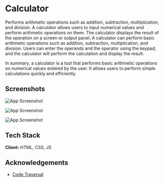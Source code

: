 
# Calculator
Performs arithmetic operations such as addition, subtraction, multiplication, and division. A calculator allows users to input numerical values and perform arithmetic operations on them. The calculator displays the result of the operation on a screen or output panel. A calculator can perform basic arithmetic operations such as addition, subtraction, multiplication, and division. Users can enter the operands and the operator using the keypad, and the calculator will perform the calculation and display the result.

In summary, a calculator is a tool that performs basic arithmetic operations on numerical values entered by the user. It allows users to perform simple calculations quickly and efficiently.

## Screenshots

![App Screenshot](https://via.placeholder.com/468x300?text=App+Screenshot+Here)

![App Screenshot](https://via.placeholder.com/468x300?text=App+Screenshot+Here)

![App Screenshot](https://via.placeholder.com/468x300?text=App+Screenshot+Here)

## Tech Stack

**Client:** HTML, CSS, JS


## Acknowledgements

 - [Code Traversal](https://www.youtube.com/watch?v=LX8_z1nvqk4)


